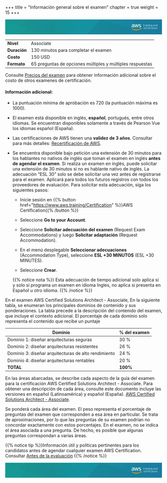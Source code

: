 +++ 
title = "Información general sobre el examen" 
chapter = true 
weight = 15 
+++

<img src="images/logo-bar.png" alt="drawing"/>

|  |  |
| ------ | ----------- |
| **Nivel**  | Associate |
| **Duración** | 130 minutos para completar el examen |
| **Costo** | 150 USD |
| **Formato** | 65 preguntas de opciones múltiples y múltiples respuestas |

Consulte <a href="https://aws.amazon.com/es/certification/policies/before-testing/#Exam_pricing" target="_blank">Precios del examen</a> para obtener información adicional sobre el costo de otros examenes de certificación.

#### Información adicional:

- La puntuación mínima de aprobación es 720 (la puntuación máxima es 1000).

- El examen está disponible en inglés, **español**, portugués, entre otros idiomas. Se encuentran disponibles solamente a través de Pearson Vue los idiomas español (España). 

- Las certificaciones de AWS tienen una **validez de 3 años**. Consultar para más detalles: <a href="https://aws.amazon.com/es/certification/recertification/" target="_blank">Recertificación de AWS</a>.

- Se encuentra disponible bajo petición una extensión de 30 minutos para los hablantes no nativos de inglés que toman el examen en inglés **antes de agendar el examen**. Si realiza un examen en inglés, puede solicitar una extensión de 30 minutos si no es hablante nativo de inglés. La adecuación “ESL 30” solo se debe solicitar una vez antes de registrarse para el examen. Aplicará para todos los futuros registros con todos los proveedores de evaluación. Para solicitar esta adecuación, siga los siguientes pasos:

	- Inicie sesión en {{% button href="https://www.aws.training/Certification" %}}AWS Certification{{% /button %}}

	- Seleccione **Go to your Account**.

	- Seleccione **Solicitar adecuación del examen** (Request Exam Accommodations) y luego **Solicitar adaptación** (Request Accommodation).

	- En el menú desplegable **Seleccionar adecuaciones** (Accommodation Type), seleccione **ESL +30 MINUTOS** (ESL +30 MINUTES).
	
	- Seleccione **Crear**.

	{{% notice nota %}} Esta adecuación de tiempo adicional solo aplica sí y solo sí programa un examen en idioma Ingles, no aplica si presenta en Español u otro idioma.
{{% /notice %}}

En el examen AWS Certified Solutions Architect - Associate,  En la siguiente tabla, se enumeran los principales dominios de contenido y sus ponderaciones. La tabla precede a la descripción del contenido del examen, que incluye el contexto adicional. El porcentaje de cada dominio solo representa el contenido que recibe un puntaje

|  **Dominio** | **% del examen** |
| ------ | ----------- |
| Dominio 1: diseñar arquitecturas seguras  | 30 % |
| Dominio 2: diseñar arquitecturas resistentes | 26 % |
| Dominio 3: diseñar arquitecturas de alto rendimiento | 24 % |
| Dominio 4: diseñar arquitecturas rentables | 20 % |
|  **TOTAL** | **100%** |


En las áreas abarcadas, se describe cada aspecto de la guía del examen para la certificación AWS Certified Solutions Architect - Associate. Para obtener una descripción de cada área, consulte este documento incluye las versiones en español (Latinoamérica) y español (España). <a href="https://d1.awsstatic.com/es_ES/training-and-certification/docs-sa-assoc/AWS-Certified-Solutions-Architect-Associate_Exam-Guide.pdf" target="_blank">AWS Certified Solutions Architect - Associate</a>.

Se ponderá cada área del examen. El peso representa el porcentaje de preguntas del examen que corresponden a esa área en particular. Se trata de aproximaciones, por lo que las preguntas de su examen podrían no concordar exactamente con estos porcentajes. En el examen, no se indica el área asociada a una pregunta. De hecho, es posible que algunas preguntas correspondan a varias áreas.

{{% notice tip %}}Información útil y políticas pertinentes para los candidatos antes de agendar cualquier examen AWS Certification. Consultar <a href="https://aws.amazon.com/es/certification/policies/before-testing/" target="_blank">Antes de la evaluación</a>
{{% /notice %}}

<img src="images/logo-bar.png" alt="drawing"/>
